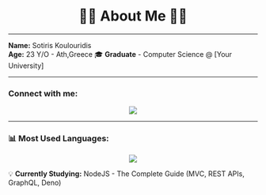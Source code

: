 <h1 align="center">👨‍💻 About Me 👨‍💻</h1>

---

**Name:** Sotiris Koulouridis  
**Age:** 23 Y/O - Ath,Greece 
🎓 **Graduate** - Computer Science @ [Your University]  


---
### Connect with me:
<p align="center">
  <a href="www.linkedin.com/in/sotiriskoulouridis-2129a9334" target="_blank">
    <img src="https://img.shields.io/badge/-LinkedIn-blue?style=for-the-badge&logo=linkedin" />
  </a>
</p>

---

### 📊 Most Used Languages:
<p align="center">
  <img src="https://github-readme-stats.vercel.app/api/top-langs/?username=koulsotiris&langs_count=8&layout=compact&theme=dark" />
</p>

💡 **Currently Studying:**  NodeJS - The Complete Guide (MVC, REST APIs, GraphQL, Deno)
  

